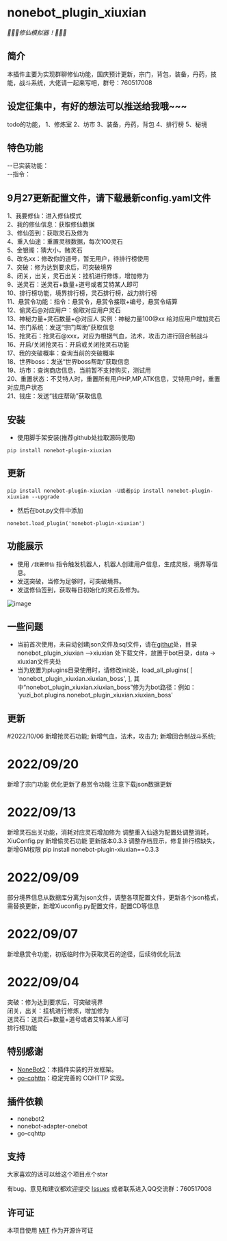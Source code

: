 # nonebot_plugin_xiuxian

_:tada::tada::tada:修仙模拟器！:tada::tada::tada:_

## 简介

本插件主要为实现群聊修仙功能，国庆预计更新，宗门，背包，装备，丹药，技能，战斗系统，大佬请一起来写吧，群号：760517008

## 设定征集中，有好的想法可以推送给我哦~~~
todo的功能，
1、修炼室
2、坊市
3、装备，丹药，背包
4、排行榜
5、秘境

## 特色功能

--已实装功能：<br>
--指令：<br>
## 9月27更新配置文件，请下载最新config.yaml文件
  1、我要修仙：进入修仙模式<br>
  2、我的修仙信息：获取修仙数据<br>
  3、修仙签到：获取灵石及修为<br>
  4、重入仙途：重置灵根数据，每次100灵石<br>
  5、金银阁：猜大小，赌灵石<br>
  6、改名xx：修改你的道号，暂无用户，待排行榜使用<br>
  7、突破：修为达到要求后，可突破境界<br>
  8、闭关，出关，灵石出关：挂机进行修炼，增加修为<br>
  9、送灵石：送灵石+数量+道号或者艾特某人即可<br>
  10、排行榜功能，境界排行榜，灵石排行榜，战力排行榜<br>
  11、悬赏令功能：指令：悬赏令，悬赏令接取+编号，悬赏令结算<br>
  12、偷灵石@对应用户：偷取对应用户灵石<br>
  13、神秘力量+灵石数量+@对应人  实例：神秘力量100@xx  给对应用户增加灵石<br>
  14、宗门系统：发送“宗门帮助”获取信息<br>
  15、抢灵石：抢灵石@xxx，对应为根据气血，法术，攻击力进行回合制战斗<br>
  16、开启/关闭抢灵石：开启或关闭抢灵石功能<br>
  17、我的突破概率：查询当前的突破概率<br>
  18、世界boss：发送“世界boss帮助”获取信息<br>
  19、坊市：查询商店信息，当前暂不支持购买，测试用<br>
  20、重置状态：不艾特人时，重置所有用户HP,MP,ATK信息，艾特用户时，重置对应用户状态<br>
  21、钱庄：发送“钱庄帮助”获取信息



## 安装

- 使用脚手架安装(推荐github处拉取源码使用)

```
pip install nonebot-plugin-xiuxian
```
## 更新
```
pip install nonebot-plugin-xiuxian -U或者pip install nonebot-plugin-xiuxian --upgrade
```

- 然后在bot.py文件中添加

```
nonebot.load_plugin('nonebot-plugin-xiuxian')
```

## 功能展示

- 使用 `/我要修仙` 指令触发机器人，机器人创建用户信息，生成灵根，境界等信息。
- 发送突破，当修为足够时，可突破境界。
- 发送修仙签到，获取每日初始化的灵石及修为。

![image](https://user-images.githubusercontent.com/44226600/187607785-3ea934f4-2b5c-418e-9b99-e8a8e5562125.png)

## 一些问题

- 当前首次使用，未自动创建json文件及sql文件，请在[githut](https://github.com/s52047qwas/nonebot_plugin_xiuxian)处，目录nonebot_plugin_xiuxian ——>xiuxian
处下载文件，放置于bot目录，data -> xiuxian文件夹处
- 当为放置为plugins目录使用时，请修改init处，load_all_plugins(
        [
            'nonebot_plugin_xiuxian.xiuxian_boss',
        ],
  其中“nonebot_plugin_xiuxian.xiuxian_boss”修为为bot路径：例如：
  'yuzi_bot.plugins.nonebot_plugin_xiuxian.xiuxian_boss'


## 更新
#2022/10/06
新增抢灵石功能;
新增气血，法术，攻击力;
新增回合制战斗系统;

# 2022/09/20
新增了宗门功能
优化更新了悬赏令功能
注意下载json数据更新

# 2022/09/13
新增灵石出关功能，消耗对应灵石增加修为
调整重入仙途为配置处调整消耗，XiuConfig.py
新增偷灵石功能
更新版本0.3.3
调整存档显示，修复排行榜缺失，新增GM权限
pip install nonebot-plugin-xiuxian==0.3.3

# 2022/09/09
部分境界信息从数据库分离为json文件，调整各项配置文件，更新各个json格式，需替换更新，新增Xiuconfig.py配置文件，配置CD等信息

# 2022/09/07
新增悬赏令功能，初版临时作为获取灵石的途径，后续待优化玩法<br>
# 2022/09/04
突破：修为达到要求后，可突破境界<br>
闭关，出关：挂机进行修炼，增加修为<br>
送灵石：送灵石+数量+道号或者艾特某人即可<br>
排行榜功能<br>

## 特别感谢

- [NoneBot2](https://github.com/nonebot/nonebot2)：本插件实装的开发框架。
- [go-cqhttp](https://github.com/Mrs4s/go-cqhttp)：稳定完善的 CQHTTP 实现。

## 插件依赖

- nonebot2
- nonebot-adapter-onebot
- go-cqhttp

## 支持

大家喜欢的话可以给这个项目点个star

有bug、意见和建议都欢迎提交 [Issues](https://github.com/s52047qwas/nonebot_plugin_xiuxian/issues) 
或者联系进入QQ交流群：760517008

## 许可证
本项目使用 [MIT](https://choosealicense.com/licenses/mit/) 作为开源许可证


